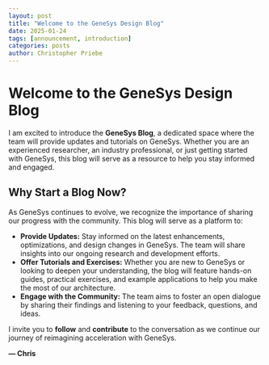 ```yaml
---
layout: post
title: "Welcome to the GeneSys Design Blog"
date: 2025-01-24
tags: [announcement, introduction]
categories: posts
author: Christopher Priebe
---
```


# Welcome to the GeneSys Design Blog  

I am excited to introduce the **GeneSys Blog**, a dedicated space where the team will provide updates and tutorials on GeneSys. 
Whether you are an experienced researcher, an industry professional, or just getting started with GeneSys, this blog will serve as a resource to help you stay informed and engaged.  

## Why Start a Blog Now?  

As GeneSys continues to evolve, we recognize the importance of sharing our progress with the community. 
This blog will serve as a platform to:  

- **Provide Updates:** Stay informed on the latest enhancements, optimizations, and design changes in GeneSys. The team will share insights into our ongoing research and development efforts.  
- **Offer Tutorials and Exercises:** Whether you are new to GeneSys or looking to deepen your understanding, the blog will feature hands-on guides, practical exercises, and example applications to help you make the most of our architecture.  
- **Engage with the Community:** The team aims to foster an open dialogue by sharing their findings and listening to your feedback, questions, and ideas.  

I invite you to **follow** and **contribute** to the conversation as we continue our journey of reimagining acceleration with GeneSys.    

**— Chris**
